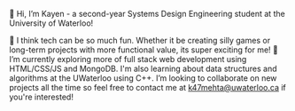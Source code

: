 👋 Hi, I’m Kayen - a second-year Systems Design Engineering student at the University of Waterloo!

👀 I think tech can be so much fun. Whether it be creating silly games or long-term projects with more functional value, its super exciting for me! 
🌱 I’m currently exploring more of full stack web development using HTML/CSS/JS and MongoDB. I'm also learning about data structures and algorithms at the UWaterloo using C++.
I’m looking to collaborate on new projects all the time so feel free to contact me at k47mehta@uwaterloo.ca if you're interested!



